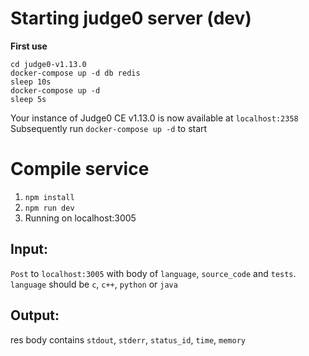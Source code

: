 # Starting judge0 server (dev)
**First use**
```
cd judge0-v1.13.0
docker-compose up -d db redis
sleep 10s
docker-compose up -d
sleep 5s
```
Your instance of Judge0 CE v1.13.0 is now available at `localhost:2358`
Subsequently run `docker-compose up -d` to start

# Compile service
1. `npm install`
1. `npm run dev`
1. Running on localhost:3005

## Input:
`Post` to `localhost:3005` with body of `language`, `source_code` and `tests`. `language` should be `c`, `c++`, `python` or `java`
## Output: 
res body contains `stdout`, `stderr`, `status_id`, `time`, `memory`
